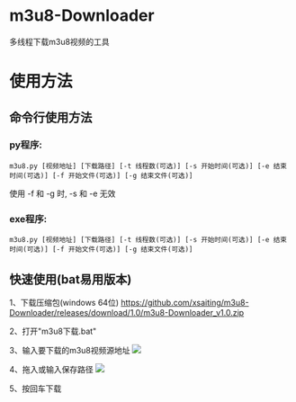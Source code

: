 # m3u8-Downloader
多线程下载m3u8视频的工具

# 使用方法

## 命令行使用方法

### py程序:
```
m3u8.py [视频地址] [下载路径] [-t 线程数(可选)] [-s 开始时间(可选)] [-e 结束时间(可选)] [-f 开始文件(可选)] [-g 结束文件(可选)]
```
使用 -f 和 -g 时, -s 和 -e 无效

### exe程序:
```
m3u8.py [视频地址] [下载路径] [-t 线程数(可选)] [-s 开始时间(可选)] [-e 结束时间(可选)] [-f 开始文件(可选)] [-g 结束文件(可选)]
```

## 快速使用(bat易用版本)

1、下载压缩包(windows 64位)
https://github.com/xsaiting/m3u8-Downloader/releases/download/1.0/m3u8-Downloader_v1.0.zip

2、打开"m3u8下载.bat"

3、输入要下载的m3u8视频源地址
![](https://user-images.githubusercontent.com/24364401/34700067-d851659e-f51b-11e7-876c-a803cbdac1af.png)

4、拖入或输入保存路径
![](https://user-images.githubusercontent.com/24364401/34700070-dddcb900-f51b-11e7-8f07-b338a06cf263.png)

5、按回车下载


